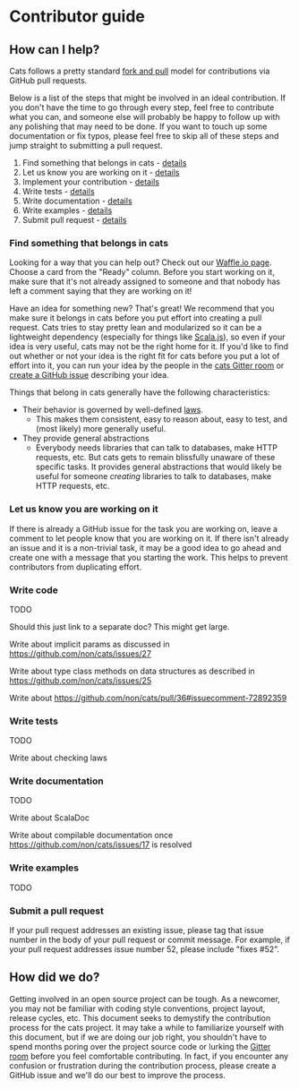 # Contributor guide

## How can I help?

Cats follows a pretty standard [fork and pull](https://help.github.com/articles/using-pull-requests/) model for contributions via GitHub pull requests.

Below is a list of the steps that might be involved in an ideal contribution. If you don't have the time to go through every step, feel free to contribute what you can, and someone else will probably be happy to follow up with any polishing that may need to be done. If you want to touch up some documentation or fix typos, please feel free to skip all of these steps and jump straight to submitting a pull request.

1. Find something that belongs in cats - [details](#find-something-that-belongs-in-cats)
2. Let us know you are working on it - [details](#let-us-know-you-are-working-on-it)
3. Implement your contribution - [details](#write-code)
4. Write tests - [details](#write-tests)
5. Write documentation - [details](#write-documentation)
6. Write examples - [details](#write-examples)
7. Submit pull request - [details](#submit-a-pull-request)

### Find something that belongs in cats

Looking for a way that you can help out? Check out our [Waffle.io page](https://waffle.io/non/cats). Choose a card from the "Ready" column. Before you start working on it, make sure that it's not already assigned to someone and that nobody has left a comment saying that they are working on it!

Have an idea for something new? That's great! We recommend that you make sure it belongs in cats before you put effort into creating a pull request. Cats tries to stay pretty lean and modularized so it can be a lightweight dependency (especially for things like [Scala.js](http://www.scala-js.org/)), so even if your idea is very useful, cats may not be the right home for it. If you'd like to find out whether or not your idea is the right fit for cats before you put a lot of effort into it, you can run your idea by the people in the [cats Gitter room](https://gitter.im/non/cats) or [create a GitHub issue](https://github.com/non/cats/issues/new) describing your idea.

Things that belong in cats generally have the following characteristics:
* Their behavior is governed by well-defined [laws](laws).
  * This makes them consistent, easy to reason about, easy to test, and (most likely) more generally useful.
* They provide general abstractions
  * Everybody needs libraries that can talk to databases, make HTTP requests, etc. But cats gets to remain blissfully unaware of these specific tasks. It provides general abstractions that would likely be useful for someone _creating_ libraries to talk to databases, make HTTP requests, etc.

### Let us know you are working on it

If there is already a GitHub issue for the task you are working on, leave a comment to let people know that you are working on it. If there isn't already an issue and it is a non-trivial task, it may be a good idea to go ahead and create one with a message that you starting the work. This helps to prevent contributors from duplicating effort.

### Write code

TODO

Should this just link to a separate doc? This might get large.

Write about implicit params as discussed in https://github.com/non/cats/issues/27

Write about type class methods on data structures as described in https://github.com/non/cats/issues/25

Write about https://github.com/non/cats/pull/36#issuecomment-72892359

### Write tests

TODO

Write about checking laws

### Write documentation

TODO

Write about ScalaDoc

Write about compilable documentation once https://github.com/non/cats/issues/17 is resolved

### Write examples

TODO

### Submit a pull request

If your pull request addresses an existing issue, please tag that issue number in the body of your pull request or commit message. For example, if your pull request addresses issue number 52, please include "fixes #52".

## How did we do?

Getting involved in an open source project can be tough. As a newcomer, you may not be familiar with coding style conventions, project layout, release cycles, etc. This document seeks to demystify the contribution process for the cats project. It may take a while to familiarize yourself with this document, but if we are doing our job right, you shouldn't have to spend months poring over the project source code or lurking the [Gitter room](https://gitter.im/non/cats) before you feel comfortable contributing. In fact, if you encounter any confusion or frustration during the contribution process, please create a GitHub issue and we'll do our best to improve the process.

